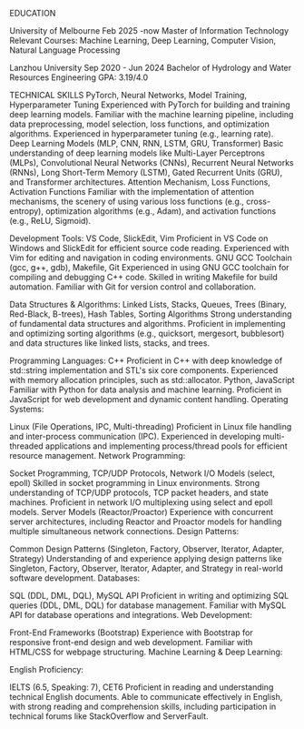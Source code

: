 EDUCATION

University of Melbourne  Feb 2025 -now
Master of Information Technology
Relevant Courses: Machine Learning, Deep Learning, Computer Vision, Natural Language Processing

Lanzhou University                Sep 2020 - Jun 2024
Bachelor of Hydrology and Water Resources Engineering
GPA: 3.19/4.0

TECHNICAL SKILLS
PyTorch, Neural Networks, Model Training, Hyperparameter Tuning
Experienced with PyTorch for building and training deep learning models. Familiar with the machine learning pipeline, including data preprocessing, model selection, loss functions, and optimization algorithms. Experienced in hyperparameter tuning (e.g., learning rate).
Deep Learning Models (MLP, CNN, RNN, LSTM, GRU, Transformer)
Basic understanding of deep learning models like Multi-Layer Perceptrons (MLPs), Convolutional Neural Networks (CNNs), Recurrent Neural Networks (RNNs), Long Short-Term Memory (LSTM), Gated Recurrent Units (GRU), and Transformer architectures.
Attention Mechanism, Loss Functions, Activation Functions
Familiar with the implementation of attention mechanisms, the scenery of using various loss functions (e.g., cross-entropy), optimization algorithms (e.g., Adam), and activation functions (e.g., ReLU, Sigmoid).

Development Tools:
VS Code, SlickEdit, Vim
Proficient in VS Code on Windows and SlickEdit for efficient source code reading. Experienced with Vim for editing and navigation in coding environments.
GNU GCC Toolchain (gcc, g++, gdb), Makefile, Git
Experienced in using GNU GCC toolchain for compiling and debugging C++ code. Skilled in writing Makefile for build automation. Familiar with Git for version control and collaboration.

Data Structures & Algorithms:
Linked Lists, Stacks, Queues, Trees (Binary, Red-Black, B-trees), Hash Tables, Sorting Algorithms
Strong understanding of fundamental data structures and algorithms. Proficient in implementing and optimizing sorting algorithms (e.g., quicksort, mergesort, bubblesort) and data structures like linked lists, stacks, and trees.

Programming Languages:
C++
Proficient in C++ with deep knowledge of std::string implementation and STL's six core components. Experienced with memory allocation principles, such as std::allocator.
Python, JavaScript
Familiar with Python for data analysis and machine learning. Proficient in JavaScript for web development and dynamic content handling.
Operating Systems:

Linux (File Operations, IPC, Multi-threading)
Proficient in Linux file handling and inter-process communication (IPC). Experienced in developing multi-threaded applications and implementing process/thread pools for efficient resource management.
Network Programming:

Socket Programming, TCP/UDP Protocols, Network I/O Models (select, epoll)
Skilled in socket programming in Linux environments. Strong understanding of TCP/UDP protocols, TCP packet headers, and state machines. Proficient in network I/O multiplexing using select and epoll models.
Server Models (Reactor/Proactor)
Experience with concurrent server architectures, including Reactor and Proactor models for handling multiple simultaneous network connections.
Design Patterns:

Common Design Patterns (Singleton, Factory, Observer, Iterator, Adapter, Strategy)
Understanding of and experience applying design patterns like Singleton, Factory, Observer, Iterator, Adapter, and Strategy in real-world software development.
Databases:

SQL (DDL, DML, DQL), MySQL API
Proficient in writing and optimizing SQL queries (DDL, DML, DQL) for database management. Familiar with MySQL API for database operations and integrations.
Web Development:

Front-End Frameworks (Bootstrap)
Experience with Bootstrap for responsive front-end design and web development. Familiar with HTML/CSS for webpage structuring.
Machine Learning & Deep Learning:


English Proficiency:

IELTS (6.5, Speaking: 7), CET6
Proficient in reading and understanding technical English documents. Able to communicate effectively in English, with strong reading and comprehension skills, including participation in technical forums like StackOverflow and ServerFault.
